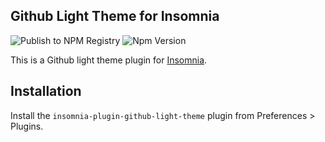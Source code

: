## Github Light Theme for Insomnia

![Publish to NPM Registry](https://github.com/seanghay/insomnia-plugin-github-light-theme/workflows/Publish%20to%20NPM%20Registry/badge.svg)
![Npm Version](https://img.shields.io/npm/v/insomnia-plugin-github-light-theme.svg)

This is a Github light theme plugin for [Insomnia](https://insomnia.rest).

## Installation

Install the `insomnia-plugin-github-light-theme` plugin from Preferences > Plugins.

